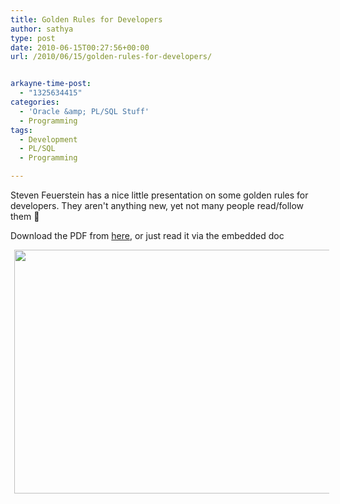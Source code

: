 ```yaml
---
title: Golden Rules for Developers
author: sathya
type: post
date: 2010-06-15T00:27:56+00:00
url: /2010/06/15/golden-rules-for-developers/


arkayne-time-post:
  - "1325634415"
categories:
  - 'Oracle &amp; PL/SQL Stuff'
  - Programming
tags:
  - Development
  - PL/SQL
  - Programming

---
```

Steven Feuerstein has a nice little presentation on some golden rules for developers. They aren't anything new, yet not many people read/follow them 🙂

Download the PDF from <a href="https://www.toadworld.com/Portals/0/stevenf/Golden%20Rules%20for%20Developers.pdf" target="_blank">here</a>, or just read it via the embedded doc

<a id="aptureLink_3yStRfMwMO" style="margin-top: 0px; margin-right: auto; margin-bottom: 0px; margin-left: auto; text-align: center; display: inline !important; padding-top: 0px; padding-right: 6px; padding-bottom: 0px; padding-left: 6px;" href="https://www.toadworld.com/Portals/0/stevenf/Golden%20Rules%20for%20Developers.pdf"><img style="border: 0px initial initial;" title="Golden Rules for Developers" src="https://placeholder.apture.com/ph/660x390_ScribdByUrlItem/" alt="" width="660px" height="390px" /></a>
